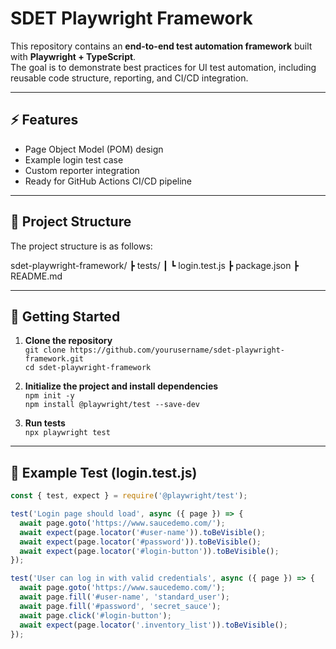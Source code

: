 # SDET Playwright Framework

This repository contains an **end-to-end test automation framework** built with **Playwright + TypeScript**.  
The goal is to demonstrate best practices for UI test automation, including reusable code structure, reporting, and CI/CD integration.

---

## ⚡ Features
- Page Object Model (POM) design
- Example login test case
- Custom reporter integration
- Ready for GitHub Actions CI/CD pipeline

---

## 📂 Project Structure
The project structure is as follows:

sdet-playwright-framework/
 ┣ tests/
 ┃ ┗ login.test.js
 ┣ package.json
 ┣ README.md

---

## 🚀 Getting Started

1. **Clone the repository**  
   `git clone https://github.com/yourusername/sdet-playwright-framework.git`  
   `cd sdet-playwright-framework`

2. **Initialize the project and install dependencies**  
   `npm init -y`  
   `npm install @playwright/test --save-dev`

3. **Run tests**  
   `npx playwright test`

---

## 🧪 Example Test (login.test.js)

```javascript
const { test, expect } = require('@playwright/test');

test('Login page should load', async ({ page }) => {
  await page.goto('https://www.saucedemo.com/');
  await expect(page.locator('#user-name')).toBeVisible();
  await expect(page.locator('#password')).toBeVisible();
  await expect(page.locator('#login-button')).toBeVisible();
});

test('User can log in with valid credentials', async ({ page }) => {
  await page.goto('https://www.saucedemo.com/');
  await page.fill('#user-name', 'standard_user');
  await page.fill('#password', 'secret_sauce');
  await page.click('#login-button');
  await expect(page.locator('.inventory_list')).toBeVisible();
});
